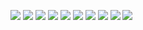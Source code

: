 ![](https://cdn.discordapp.com/attachments/1106821387185827881/1106823669524742207/Comparison_3.png)
![](https://cdn.discordapp.com/attachments/1106821387185827881/1106823670330048532/Comparison_4.png)
![](https://cdn.discordapp.com/attachments/1106821387185827881/1106823671143735316/Comparison_5.png)
![](https://cdn.discordapp.com/attachments/1106821387185827881/1106823671894519889/Comparison_1.png)
![](https://cdn.discordapp.com/attachments/1106821387185827881/1106823672804679780/Comparison_2.png)
![](https://cdn.discordapp.com/attachments/1106821387185827881/1107009754930352148/Comparison_6.png)
![](https://cdn.discordapp.com/attachments/1106821387185827881/1116634473795158046/image.png)
![](https://cdn.discordapp.com/attachments/1106821387185827881/1116634474097156206/image.png)
![](https://cdn.discordapp.com/attachments/1106821387185827881/1116634474436902963/image.png)
![](https://cdn.discordapp.com/attachments/1106821387185827881/1116634474801790996/image.png)